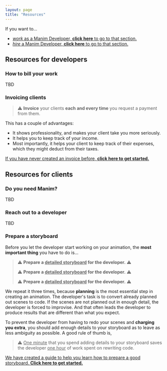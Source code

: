 ```yaml
---
layout: page
title: "Resources"
---
```


If you want to...

- [_work_ as a Manim Developer, **click here** to go to that section.](#resources-for-developers)
- [_hire_ a Manim Developer, **click here** to go to that section.](#resources-for-clients)

## Resources for developers

### How to bill your work

TBD

### Invoicing clients

> ⚠️ **Invoice** your clients **each and every time** you request a payment from them.

This has a couple of advantages:

- It shows professionality, and makes your client take you more seriously.
- It helps you to keep track of your income.
- Most importantly, it helps your client to keep track of their expenses, which they might deduct from their taxes.

<a target="_blank" href="/invoice">If you have never created an invoice before, <b>click here to get started.</b></a>

## Resources for clients

### Do you need Manim?

TBD

<!-- Manim is most suited for cases where you can animate something more **efficiently by writing a program for it**, instead of doing it manually.

Grant Sanderson [gives the following advice](https://youtu.be/ruUfqQPDdDs?t=138):

> Step one is, make sure that what you're animating should be done so, programmatically—because a lot of things maybe shouldn't. If you're just making a quick graph of something—if it's a graphical intuition that maybe has a little motion to it—use [Desmos](https://www.desmos.com/), [Grapher](https://en.wikipedia.org/wiki/Grapher), [Geogebra](https://www.geogebra.org/), [Mathematica](https://www.wolfram.com/mathematica/), certain things that are really oriented around graphs.
>
> The original thought I had in making Manim was that there are so many different ways of representing functions—other than graphs—in particular things like transformations. For example, use movement over time to communicate relationships between inputs and outputs instead of x and y directions, or vector fields, or things like that.
>
> I wanted something that was flexible enough that you didn't feel constrained into a graphical environment—by graphical I mean graphs with x and y coordinates. But also make sure that you're taking advantage of the fact that it's programmatic. You have loops, conditionals, abstraction. If any of those are well fit for what you want to teach, to have
>
> - a scene type that you tweak a little bit based on parameters,
> - conditionals so that things can go one way or another,
> - loops so that you can create things of arbitrarily increasing complexity,
>
> that's the stuff that's meant to be animated programmatically. **If it's just writing some text on the screen or shifting around objects or something like that, you should probably just use [Keynote](https://www.apple.com/keynote)—it will be a lot simpler.**
>
> Try to find a workflow that distills down that which should be programmatic into Manim, and that which doesn't need to be
> into other domains. -->

### Reach out to a developer

TBD

### Prepare a storyboard

Before you let the developer start working on your animation, the **most important thing** you have to do is...

> ⚠️ **Prepare a <u>detailed storyboard</u> for the developer.** ⚠️
>
> ⚠️ **Prepare a <u>detailed storyboard</u> for the developer.** ⚠️
>
> ⚠️ **Prepare a <u>detailed storyboard</u> for the developer.** ⚠️

We repeat it three times, because **planning** is the most essential step in creating an animation. The developer's task is to convert already planned out scenes to code. If the scenes are not planned out in enough detail, the developer is forced to improvise. And that often leads the developer to produce results that are different than what you expect.

To prevent the developer from having to redo your scenes and **charging you extra**, you should add enough details to your storyboard as to leave as less ambiguity as possible. A good rule of thumb is,

> ⚠️ <u>One minute</u> that you spend adding details to your storyboard saves the developer <u>one hour</u> of work spent on rewriting code.

<a target="_blank" href="/storyboard">We have created a guide to help you learn how to prepare a good storyboard. <b>Click here to get started.</b></a>
